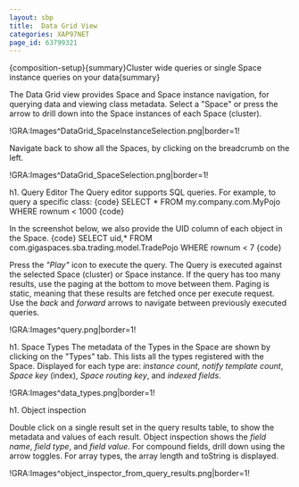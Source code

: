 ```yaml
---
layout: sbp
title:  Data Grid View
categories: XAP97NET
page_id: 63799321
---
```


{composition-setup}{summary}Cluster wide queries or single Space instance queries on your data{summary}

The Data Grid view provides Space and Space instance navigation, for querying data and viewing class metadata.
Select a "Space" or press the arrow to drill down into the Space instances of each Space (cluster).

!GRA:Images^DataGrid_SpaceInstanceSelection.png|border=1!

Navigate back to show all the Spaces, by clicking on the breadcrumb on the left.

!GRA:Images^DataGrid_SpaceSelection.png|border=1!

h1. Query Editor
The Query editor supports SQL queries. For example, to query a specific class:
{code}
SELECT * FROM my.company.com.MyPojo WHERE rownum < 1000
{code}

In the screenshot below, we also provide the UID column of each object in the Space.
{code}
SELECT uid,* FROM com.gigaspaces.sba.trading.model.TradePojo WHERE rownum < 7
{code}

Press the *"Play"* icon to execute the query. The Query is executed against the selected Space (cluster) or Space instance.
If the query has too many results, use the paging at the bottom to move between them. Paging is static, meaning that these results are fetched once per execute request.
Use the *back* and *forward* arrows to navigate between previously executed queries.

!GRA:Images^query.png|border=1!

h1. Space Types
The metadata of the Types in the Space are shown by clicking on the "Types" tab. This lists all the types registered with the Space.
Displayed for each type are: *instance count*, *notify template count*, *Space key* (index), *Space routing key*, and *indexed fields*.

!GRA:Images^data_types.png|border=1!

h1. Object inspection

Double click on a single result set in the query results table, to show the metadata and values of each result.
Object inspection shows the *field name*, *field type*, and *field value*. For compound fields, drill down using the arrow toggles.
For array types, the array length and toString is displayed.

!GRA:Images^object_inspector_from_query_results.png|border=1!

